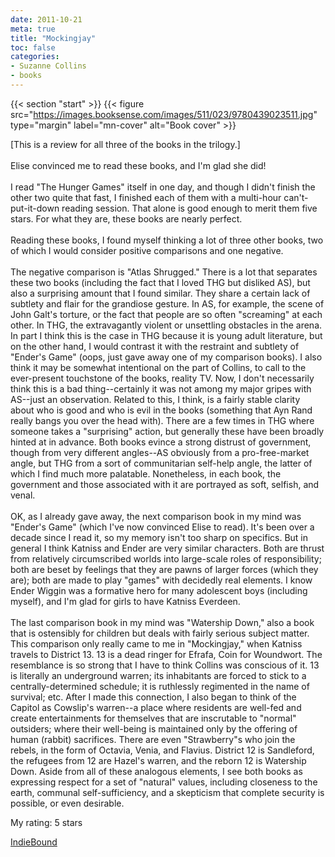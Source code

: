 ```yaml
---
date: 2011-10-21
meta: true
title: "Mockingjay"
toc: false
categories:
- Suzanne Collins
- books
---
```


{{< section "start" >}}
{{< figure src="https://images.booksense.com/images/511/023/9780439023511.jpg" type="margin" label="mn-cover" alt="Book cover" >}}

[This is a review for all three of the books in the trilogy.]<br /><br />Elise convinced me to read these books, and I'm glad she did!<br /><br />I read "The Hunger Games" itself in one day, and though I didn't finish the other two quite that fast, I finished each of them with a multi-hour can't-put-it-down reading session. That alone is good enough to merit them five stars. For what they are, these books are nearly perfect.<br /><br />Reading these books, I found myself thinking a lot of three other books, two of which I would consider positive comparisons and one negative.<br /><br />The negative comparison is "Atlas Shrugged." There is a lot that separates these two books (including the fact that I loved THG but disliked AS), but also a surprising amount that I found similar. They share a certain lack of subtlety and flair for the grandiose gesture. In AS, for example, the scene of John Galt's torture, or the fact that people are so often "screaming" at each other. In THG, the extravagantly violent or unsettling obstacles in the arena. In part I think this is the case in THG because it is young adult literature, but on the other hand, I would contrast it with the restraint and subtlety of "Ender's Game" (oops, just gave away one of my comparison books). I also think it may be somewhat intentional on the part of Collins, to call to the ever-present touchstone of the books, reality TV. Now, I don't necessarily think this is a bad thing--certainly it was not among my major gripes with AS--just an observation. Related to this, I think, is a fairly stable clarity about who is good and who is evil in the books (something that Ayn Rand really bangs you over the head with). There are a few times in THG where someone takes a "surprising" action, but generally these have been broadly hinted at in advance. Both books evince a strong distrust of government, though from very different angles--AS obviously from a pro-free-market angle, but THG from a sort of communitarian self-help angle, the latter of which I find much more palatable. Nonetheless, in each book, the government and those associated with it are portrayed as soft, selfish, and venal.<br /><br />OK, as I already gave away, the next comparison book in my mind was "Ender's Game" (which I've now convinced Elise to read). It's been over a decade since I read it, so my memory isn't too sharp on specifics. But in general I think Katniss and Ender are very similar characters. Both are thrust from relatively circumscribed worlds into large-scale roles of responsibility; both are beset by feelings that they are pawns of larger forces (which they are); both are made to play "games" with decidedly real elements. I know Ender Wiggin was a formative hero for many adolescent boys (including myself), and I'm glad for girls to have Katniss Everdeen.<br /><br />The last comparison book in my mind was "Watership Down," also a book that is ostensibly for children but deals with fairly serious subject matter. This comparison only really came to me in "Mockingjay," when Katniss travels to District 13. 13 is a dead ringer for Efrafa, Coin for Woundwort. The resemblance is so strong that I have to think Collins was conscious of it. 13 is literally an underground warren; its inhabitants are forced to stick to a centrally-determined schedule; it is ruthlessly regimented in the name of survival; etc. After I made this connection, I also began to think of the Capitol as Cowslip's warren--a place where residents are well-fed and create entertainments for themselves that are inscrutable to "normal" outsiders; where their well-being is maintained only by the offering of human (rabbit) sacrifices. There are even "Strawberry"s who join the rebels, in the form of Octavia, Venia, and Flavius. District 12 is Sandleford, the refugees from 12 are Hazel's warren, and the reborn 12 is Watership Down. Aside from all of these analogous elements, I see both books as expressing respect for a set of "natural" values, including closeness to the earth, communal self-sufficiency, and a skepticism that complete security is possible, or even desirable.

My rating: 5 stars  

[IndieBound](https://www.indiebound.org/book/9780439023511)
